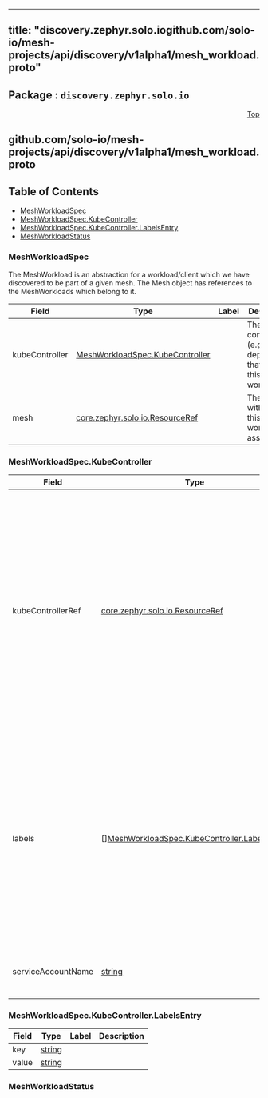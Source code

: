 
---
title: "discovery.zephyr.solo.iogithub.com/solo-io/mesh-projects/api/discovery/v1alpha1/mesh_workload.proto"
---

## Package : `discovery.zephyr.solo.io`



<a name="top"></a>

<a name="API Reference for github.com/solo-io/mesh-projects/api/discovery/v1alpha1/mesh_workload.proto"></a>
<p align="right"><a href="#top">Top</a></p>

## github.com/solo-io/mesh-projects/api/discovery/v1alpha1/mesh_workload.proto


## Table of Contents
  - [MeshWorkloadSpec](#discovery.zephyr.solo.io.MeshWorkloadSpec)
  - [MeshWorkloadSpec.KubeController](#discovery.zephyr.solo.io.MeshWorkloadSpec.KubeController)
  - [MeshWorkloadSpec.KubeController.LabelsEntry](#discovery.zephyr.solo.io.MeshWorkloadSpec.KubeController.LabelsEntry)
  - [MeshWorkloadStatus](#discovery.zephyr.solo.io.MeshWorkloadStatus)







<a name="discovery.zephyr.solo.io.MeshWorkloadSpec"></a>

### MeshWorkloadSpec
The MeshWorkload is an abstraction for a workload/client which we have discovered to be part of a given mesh. The Mesh object has references to the MeshWorkloads which belong to it.


| Field | Type | Label | Description |
| ----- | ---- | ----- | ----------- |
| kubeController | [MeshWorkloadSpec.KubeController](#discovery.zephyr.solo.io.MeshWorkloadSpec.KubeController) |  | The controller (e.g. deployment) that owns this workload |
| mesh | [core.zephyr.solo.io.ResourceRef](#core.zephyr.solo.io.ResourceRef) |  | The mesh with which this workload is associated |






<a name="discovery.zephyr.solo.io.MeshWorkloadSpec.KubeController"></a>

### MeshWorkloadSpec.KubeController



| Field | Type | Label | Description |
| ----- | ---- | ----- | ----------- |
| kubeControllerRef | [core.zephyr.solo.io.ResourceRef](#core.zephyr.solo.io.ResourceRef) |  | Resource ref to the underlying kubernetes controller which is managing the pods associated with the workloads. It has the generic name kube_controller as it can represent either a deployment or a daemonset. Or potentially any other kubernetes object which creates injected pods. |
| labels | [][MeshWorkloadSpec.KubeController.LabelsEntry](#discovery.zephyr.solo.io.MeshWorkloadSpec.KubeController.LabelsEntry) | repeated | these are the labels directly from the pods that this controller owns NB: these are NEITHER the matchLabels nor the labels on the controller itself. we need these to determine which services are backed by this workload, and the service backing is determined by the pod labels. |
| serviceAccountName | [string](#string) |  | Service account attached to the pods owned by this controller |






<a name="discovery.zephyr.solo.io.MeshWorkloadSpec.KubeController.LabelsEntry"></a>

### MeshWorkloadSpec.KubeController.LabelsEntry



| Field | Type | Label | Description |
| ----- | ---- | ----- | ----------- |
| key | [string](#string) |  |  |
| value | [string](#string) |  |  |






<a name="discovery.zephyr.solo.io.MeshWorkloadStatus"></a>

### MeshWorkloadStatus






 <!-- end messages -->

 <!-- end enums -->

 <!-- end HasExtensions -->

 <!-- end services -->

